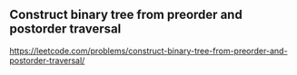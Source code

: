 ## Construct binary tree from preorder and postorder traversal
https://leetcode.com/problems/construct-binary-tree-from-preorder-and-postorder-traversal/

